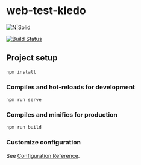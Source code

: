 # web-test-kledo

[![N|Solid](https://media-exp1.licdn.com/dms/image/C4E03AQF9OphsVAaSag/profile-displayphoto-shrink_200_200/0/1516884011177?e=2147483647&v=beta&t=uut4GzP-BqlILU5MMjlVI49JKJ_QxmLkk-GQlVoSdmQ)](http://amir-midah-my-wedding.epizy.com/)

[![Build Status](https://travis-ci.org/joemccann/dillinger.svg?branch=master)](https://id.linkedin.com/in/amirmatahati)

## Project setup
```
npm install
```

### Compiles and hot-reloads for development
```
npm run serve
```

### Compiles and minifies for production
```
npm run build
```

### Customize configuration
See [Configuration Reference](https://cli.vuejs.org/config/).

